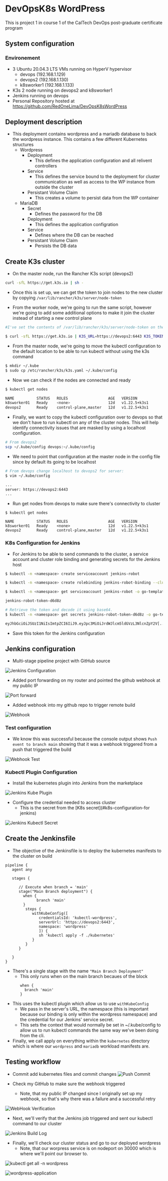 # DevOpsK8s WordPress
This is project 1 in course 1 of the CalTech DevOps post-graduate certificate program

## System configuration

### Environement
  * 3 Ubuntu 20.04.3 LTS VMs running on HyperV hypervisor
    - devops (192.168.1.129)
    - devops2 (192.168.1.130)
    - k8sworker1 (192.168.1.133)
  * K3s 2 node running on devops2 and k8sworker1
  * Jenkins running on devops
  * Personal Repository hosted at https://github.com/RedOneLima/DevOpsK8sWordPress

## Deployment description

* This deployment contains wordpress and a mariadb database to back the wordpress instance. This contains a few different Kubernetes structures
  * Wordpress
    * Deployment
      - This defines the application configuration and all relivent controllers
    * Service
      - This defines the service bound to the deployment for cluster communication as well as access to the WP instance from outside the cluster
    * Persistant Volume Claim
      - This creates a volume to persist data from the WP container
  * MariaDB
    * Secret
      - Defines the password for the DB
    * Deployment 
      - This defines the application configration
    * Service
      - Defines where the DB can be reached
    * Persistant Volume Claim
      - Persists the DB data 

## Create K3s cluster

* On the master node, run the Rancher K3s script (devops2)

```bash
curl -sfL https://get.k3s.io | sh -
```

* Once this is set up, we can get the token to join nodes to the new cluster by copying `/var/lib/rancher/k3s/server/node-token`

* From the worker node, we're going to run the same script, however we're going to add some additional options to make it join the cluster instead of starting a new control plane

```bash
#I've set the contents of /var/lib/rancher/k3s/server/node-token on the master node as $mynodetoken

$ curl -sfL https://get.k3s.io | K3S_URL=https://devops2:6443 K3S_TOKEN=$mynodetoken sh -
```

* From the master node, we're going to move the kubectl configuration to the default location to be able to run kubectl without using the k3s command

```bash
$ mkdir ~/.kube
$ sudo cp /etc/rancher/k3s/k3s.yaml ~/.kube/config
```

* Now we can check if the nodes are connected and ready

```bash
$ kubectl get nodes

NAME          STATUS   ROLES                  AGE   VERSION
k8sworker01   Ready    <none>                 12d   v1.22.5+k3s1
devops2       Ready    control-plane,master   12d   v1.22.5+k3s1
```

* Finally, we want to copy the kubectl configuration over to devops so that we don't have to run kubectl on any of the cluster nodes. This will help identify connectivity issues that are masked by using a localhost configuration. 

```bash
# From devops2
scp ~/.kube/config devops:~/.kube/config
```

* We need to point that configuration at the master node in the config file since by default its going to be localhost

```bash
# From devops change localhost to devops2 for server:
$ vim ~/.kube/config

...
server: https://devops2:6443
...
```

* Run get nodes from devops to make sure there's connectivity to cluster

```
$ kubectl get nodes

NAME          STATUS   ROLES                  AGE   VERSION
k8sworker01   Ready    <none>                 12d   v1.22.5+k3s1
devops2       Ready    control-plane,master   12d   v1.22.5+k3s1
```

### K8s Configuration for Jenkins

* For Jenkins to be able to send commands to the cluster, a service account and cluster role binding and generating secrets for the Jenkins host

```bash
$ kubectl -n <namespace> create serviceaccount jenkins-robot

$ kubectl -n <namespace> create rolebinding jenkins-robot-binding --clusterrole=cluster-admin --serviceaccount=<namespace>:jenkins-robot

$ kubectl -n <namespace> get serviceaccount jenkins-robot -o go-template --template='{{range .secrets}}{{.name}}{{"\n"}}{{end}}'

jenkins-robot-token-d6d8z

# Retrieve the token and decode it using base64.
$ kubectl -n <namespace> get secrets jenkins-robot-token-d6d8z -o go-template --template '{{index .data "token"}}' | base64 -d

eyJhbGciOiJSUzI1NiIsImtpZCI6IiJ9.eyJpc3MiOiJrdWJlcm5ldGVzL3NlcnZpY2V[...]
```

* Save this token for the Jenkins configuration

## Jenkins configuration
  * Multi-stage pipeline project with GitHub source

![Jenkins Configuration](images/jenkins-configuration.png?raw=true, "Jenkins Configuration")

  * Added port forwarding on my router and pointed the github webhook at my public IP

![Port forward](images/port-forwarding.png "Port Forwarding")

  * Added webhook into my github repo to trigger remote build

![Webhook](images/webhook.png "Webhook")

### Test configuration

* We know this was successful because the console output shows `Push event to branch main` showing that it was a webhook triggered from a push that triggered the build

![Webhook Test](images/webhook-test.png "Webhook Test")

### Kubectl Plugin Configuration

* Install the kubernetes plugin into Jenkins from the marketplace

![Jenkins Kube Plugin](images/jenkins-kube-plugin.png)

* Configure the credential needed to access cluster
  * This is the secret from the [K8s secret](#k8s-configuration-for jenkins)

![Jenkins Kubectl Secret](images/jenkins-kubectl-secret.png)

## Create the Jenkinsfile

* The objective of the Jenkinsfile is to deploy the kubernetes manifests to the cluster on build

```Jenkinsfile
pipeline {
   agent any
    
   stages {
      
      // Execute when branch = 'main'
      stage("Main Branch deployment") {
        when {
		      branch 'main'
        }
         steps {
            withKubeConfig([
               credentialsId: 'kubectl-wordpress', 
               serverUrl: 'https://devops2:6443',
               namespace: 'wordpress'
               ]) {
               sh 'kubectl apply -f ./kubernetes'
            }
         }
      }
  
   }
}
```
* There's a single stage with the name `"Main Branch Deployment"`
  * This only runs when on the main branch becaues of the block
    ```Jenkinsfile
    when {
      branch 'main'
    }
    ```
* This uses the kubectl plugin which allow us to use `withKubeConfig`
  * We pass in the server's URL, the namespace (this is important because our binding is only within the wordpress namespace) and the credential for our Jenkins' service secret. 
  * This sets the context that would normally be set in ~/.kube/config to allow us to run kubectl commands the same way we've been doing from the cli.
* Finally, we call apply on everything within the `kubernetes` directory which is where our `wordpress` and `mariadb` workload manifests are. 

## Testing workflow

* Commit add kubernetes files and commit changes
![Push Commit](images/git-push.png)

* Check my GitHub to make sure the webhook triggered
  * Note, that my public IP changed since I originally set up my webhook, so that's why there was a failure and a successful retry

![WebHook Verification](images/git-webhook-trigger.png)

* Next, we'll verify that the Jenkins job triggered and sent our kubectl command to our cluster

![Jenkins Build Log](images/jenkins-log.png)

* Finally, we'll check our cluster status and go to our deployed wordpress
   * Note, that our worpress service is on nodeport on 30000 which is where we'll point our browser to.

![kubectl get all -n wordpress](images/kubectl-get-all.png)

![wordpress-application](images/wordpress-install.png)